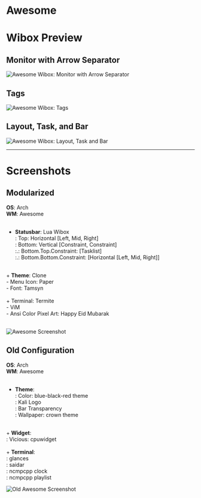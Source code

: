 Awesome
=====================

# Wibox Preview

## Monitor with Arrow Separator

![Awesome Wibox: Monitor with Arrow Separator][wibox-arrow]

## Tags

![Awesome Wibox: Tags][wibox-tags]

## Layout, Task, and Bar

![Awesome Wibox: Layout, Task and Bar][wibox-layout-bar]

-- -- --

# Screenshots

## Modularized

<strong>OS</strong>: Arch<br/>
<strong>WM</strong>: Awesome<br/>
<br/>
  + <strong>Statusbar</strong>: Lua Wibox<br/>
  : Top: Horizontal [Left, Mid, Right]<br/>
  : Bottom: Vertical [Constraint, Constraint]<br/>
  :.: Bottom.Top.Constraint: [Tasklist]<br/>
  :.: Bottom.Bottom.Constraint: [Horizontal [Left, Mid, Right]]<br/>
<br/>
  + <strong>Theme</strong>: Clone<br/>
  - Menu Icon: Paper<br/>
  - Font: Tamsyn<br/>
<br/>
  + Terminal: Termite<br/>
  - ViM<br/>
  - Ansi Color Pixel Art: Happy Eid Mubarak<br/>
<br/>

![Awesome Screenshot][picasa-ss-awesome]

## Old Configuration

<strong>OS</strong>: Arch<br/>
<strong>WM</strong>: Awesome<br/>
<br/>
  + <strong>Theme</strong>:<br/>
  : Color: blue-black-red theme<br/>
  : Kali Logo<br/>
  : Bar Transparency<br/>
  : Wallpaper: crown theme<br/>
<br/>
  + <strong>Widget</strong>:<br/>
  : Vicious: cpuwidget<br/>
<br/>
  + <strong>Terminal</strong>:<br/>
  : glances<br/>
  : saidar<br/>
  : ncmpcpp clock<br/>
  : ncmpcpp playlist

![Old Awesome Screenshot][picasa-ss-awesome-old]

[picasa-ss-awesome-old]: https://lh3.googleusercontent.com/-NgcARBSpJEc/Vz2oASMylYI/AAAAAAAAARM/3IssneEeNb8JDV6NUZoS2rPNz5FHp3CQQCCo/s0/awesome.png

[picasa-ss-awesome]: https://lh3.googleusercontent.com/-Dh5_vrOjU_s/V4uZbgMmeMI/AAAAAAAAAdM/e74eomkUtUsnwVPgIt-0GMGt6CeAHFjFwCCo/s0/awesome-modularized-configuration-red-stacked.png


[wibox-arrow]: https://github.com/epsi-rns/dotfiles/blob/master/awesome/readme/wibox-arrow.png
[wibox-tags]: https://github.com/epsi-rns/dotfiles/blob/master/awesome/readme/wibox-tags.png
[wibox-layout-bar]: https://github.com/epsi-rns/dotfiles/blob/master/awesome/readme/wibox-layout-bar.png
